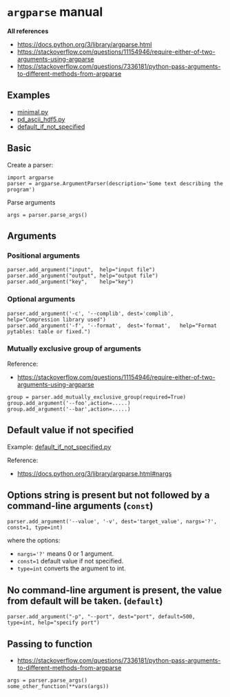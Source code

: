 # `argparse` manual

**All references**

- https://docs.python.org/3/library/argparse.html
- https://stackoverflow.com/questions/11154946/require-either-of-two-arguments-using-argparse
- https://stackoverflow.com/questions/7336181/python-pass-arguments-to-different-methods-from-argparse

## Examples

- [minimal.py](./examples/minimal.py)
- [pd_ascii_hdf5.py](./examples/pd_ascii_hdf5.py)
- [default_if_not_specified](./examples/default_if_not_specified.py)

## Basic

Create a parser:

~~~~
import argparse
parser = argparse.ArgumentParser(description='Some text describing the program')
~~~~

Parse arguments

~~~~
args = parser.parse_args()
~~~~

## Arguments

### Positional arguments

~~~~
parser.add_argument("input",  help="input file")
parser.add_argument("output", help="output file")
parser.add_argument("key",    help="key")
~~~~

### Optional arguments

~~~~
parser.add_argument('-c', '--complib', dest='complib', help="Compression library used")
parser.add_argument('-f', '--format',  dest='format',   help="Format pytables: table or fixed.")
~~~~

### Mutually exclusive group of arguments

Reference:
- https://stackoverflow.com/questions/11154946/require-either-of-two-arguments-using-argparse

~~~~
group = parser.add_mutually_exclusive_group(required=True)
group.add_argument('--foo',action=.....)
group.add_argument('--bar',action=.....)
~~~~


## Default value if not specified

Example: [default_if_not_specified.py](examples/default_if_not_specified.py)

Reference:
- https://docs.python.org/3/library/argparse.html#nargs


## Options string is present but not followed by a command-line arguments (`const`)

~~~~
parser.add_argument('--value', '-v', dest='target_value', nargs='?', const=1, type=int)
~~~~

where the options:
- `nargs='?'` means 0 or 1 argument.
- `const=1` default value if not specified.
- `type=int` converts the argument to int.


## No command-line argument is present, the value from default will be taken. (`default`)

~~~~
parser.add_argument("-p", "--port", dest="port", default=500, type=int, help="specify port")
~~~~


## Passing to function

- https://stackoverflow.com/questions/7336181/python-pass-arguments-to-different-methods-from-argparse

~~~~
args = parser.parse_args()
some_other_function(**vars(args))
~~~~
